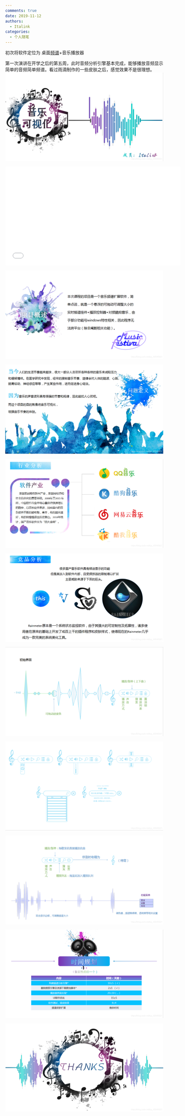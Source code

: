 ```yaml
---
comments: true
date: 2019-11-12
authors:
  - Italink
categories:
  - 个人随笔
---
```


初次将软件定位为 桌面[频谱](https://so.csdn.net/so/search?q=频谱&spm=1001.2101.3001.7020)+音乐播放器

第一次演讲在开学之后的第五周，此时音频分析引擎基本完成，能够播放音频显示简单的音频简单频谱。看过雨滴制作的一些皮肤之后，感觉效果不是很理想。![img](Resources/bf1cbdaa7fb784dd8fba7a1cfd803317.png)

<p style="text-align:center"><iframe width="560" height="315" src="//player.bilibili.com/player.html?isOutside=true&aid=68047699&bvid=BV1PJ411w7sM&cid=117945274&p=1&autoplay=false" scrolling="no" border="0" frameborder="0" framespacing="0" allowfullscreen="true"></iframe></p>

<!-- more -->

![img](Resources/266e5b7536dc4dff90f90c53b7abf745.png)

![img](Resources/e02f4d319f6fb5d23a361d6db699c33e.png)

![img](Resources/41e0a1be788f9e003a8d8bc2a5e23e7a.png)

![img](Resources/27085dd607bdf7d730879bdc717e3499.png)

![img](Resources/aa4b7e279ce53a535c50947b40d6b68b.png)

![img](Resources/e2f665c5d08786c24549d8700c210efa.png)

![img](Resources/d88b32630fd92cfd047267ff2eb4915c.png)

![img](Resources/b34d7bbc7841809d3cb63028c4c55a90.png)

![img](Resources/304fb48e71fac895524f21fcee7a5ff5.png)
